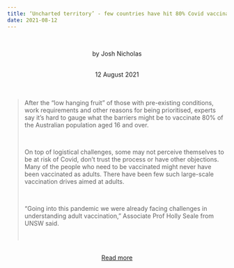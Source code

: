 ```yaml
---
title: ‘Uncharted territory’ - few countries have hit 80% Covid vaccination target Australia has set to ease restrictions
date: 2021-08-12
---
```


<br><center>by Josh Nicholas</center><br>

<center>12 August 2021</center><br><br>

<blockquote><p>After the “low hanging fruit” of those with pre-existing conditions, work requirements and other reasons for being prioritised, experts say it’s hard to gauge what the barriers might be to vaccinate 80% of the Australian population aged 16 and over.</p><br>

<p>On top of logistical challenges, some may not perceive themselves to be at risk of Covid, don’t trust the process or have other objections. Many of the people who need to be vaccinated might never have been vaccinated as adults. There have been few such large-scale vaccination drives aimed at adults.</p><br>

<p>“Going into this pandemic we were already facing challenges in understanding adult vaccination,” Associate Prof Holly Seale from UNSW said.</p><br>

</blockquote><br>

<center><a href="https://www.theguardian.com/society/2021/aug/13/uncharted-territory-few-countries-have-hit-80-covid-vaccination-target-australia-has-set-to-ease-restrictions">Read more</a></center>